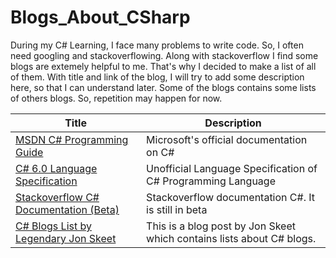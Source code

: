 # Blogs_About_CSharp
During my C# Learning, I face many problems to write code. So, I often need googling and stackoverflowing. Along with stackoverflow I find some
blogs are extemely helpful to me. That's why I decided to make a list of all of them. With title and link of the blog, I will try to add some 
description here, so that I can understand later. Some of the blogs contains some lists of others blogs. So, repetition may happen for now.

Title | Description
--------|---------
[MSDN C# Programming Guide](https://msdn.microsoft.com/en-us/library/67ef8sbd.aspx)| Microsoft's official documentation on C#
[C# 6.0 Language Specification](https://github.com/ljw1004/csharpspec/blob/gh-pages/README.md) | Unofficial Language Specification of C# Programming Language
[Stackoverflow C# Documentation (Beta)](http://stackoverflow.com/documentation/c%23/topics) | Stackoverflow documentation C#. It is still in beta
[C# Blogs List by Legendary Jon Skeet](http://csharpindepth.com/Resources.aspx) | This is a blog post by Jon Skeet which contains lists about C# blogs.






